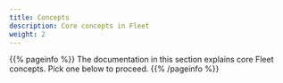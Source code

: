 ```yaml
---
title: Concepts
description: Core concepts in Fleet
weight: 2
---
```


{{% pageinfo %}}
The documentation in this section explains core Fleet concepts. Pick one below to proceed.
{{% /pageinfo %}}
